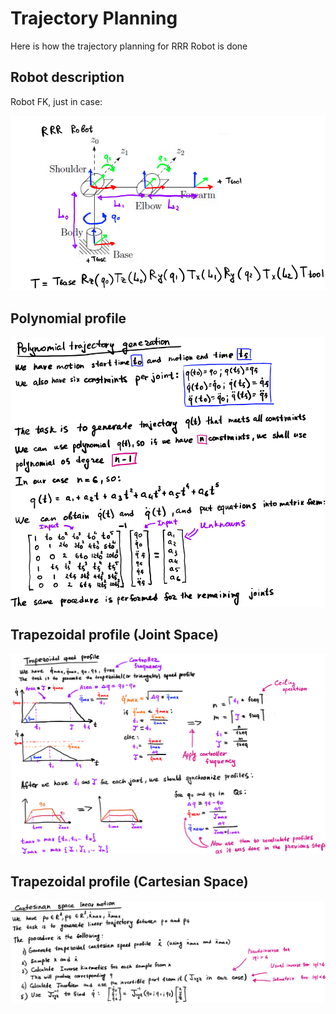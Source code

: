 # Trajectory Planning

Here is how the trajectory planning for RRR Robot is done

## Robot description

Robot FK, just in case:

![RRR Robot description](images/rrr_robot_description.png)

## Polynomial profile

![Polynomial profile generation](images/polynomial_trajectory_generation.png)

## Trapezoidal profile (Joint Space)

![Trapezoidal profile generation in joint space](images/trapezoidal_trajectory_generation.png)

## Trapezoidal profile (Cartesian Space)

![Trapezoidal profile generation in cartesian space](images/cartesian_profile_generation.png)
